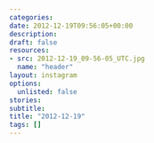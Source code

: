 ```yaml
---
categories:
date: 2012-12-19T09:56:05+00:00
description:
draft: false
resources:
- src: 2012-12-19_09-56-05_UTC.jpg
  name: "header"
layout: instagram
options:
  unlisted: false
stories:
subtitle:
title: "2012-12-19"
tags: []
---
```


 
